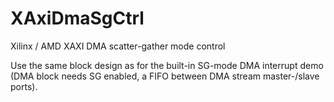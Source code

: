 # XAxiDmaSgCtrl
Xilinx / AMD XAXI DMA scatter-gather mode control

Use the same block design as for the built-in SG-mode DMA interrupt demo (DMA block needs SG enabled, a FIFO between DMA stream master-/slave ports). 